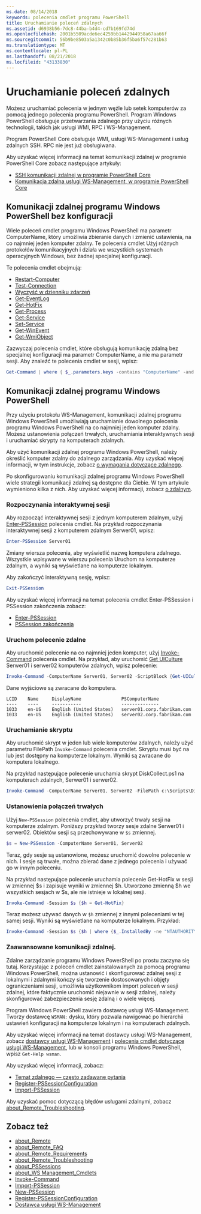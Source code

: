 ```yaml
---
ms.date: 08/14/2018
keywords: polecenia cmdlet programu PowerShell
title: Uruchamianie poleceń zdalnych
ms.assetid: d6938b56-7dc8-44ba-b4d4-cd7b169fd74d
ms.openlocfilehash: 2001b5509acde6ec4259bb1442944958a67aa66f
ms.sourcegitcommit: 56b9be8503a5a1342c0b85b36f5ba6f57c281b63
ms.translationtype: MT
ms.contentlocale: pl-PL
ms.lasthandoff: 08/21/2018
ms.locfileid: "43133830"
---
```

# <a name="running-remote-commands"></a>Uruchamianie poleceń zdalnych

Możesz uruchamiać polecenia w jednym węźle lub setek komputerów za pomocą jednego polecenia programu PowerShell. Program Windows PowerShell obsługuje przetwarzania zdalnego przy użyciu różnych technologii, takich jak usługi WMI, RPC i WS-Management.

Program PowerShell Core obsługuje WMI, usługi WS-Management i usług zdalnych SSH. RPC nie jest już obsługiwana.

Aby uzyskać więcej informacji na temat komunikacji zdalnej w programie PowerShell Core zobacz następujące artykuły:

- [SSH komunikacji zdalnej w programie PowerShell Core][ssh-remoting]
- [Komunikacja zdalna usługi WS-Management, w programie PowerShell Core][wsman-remoting]

## <a name="windows-powershell-remoting-without-configuration"></a>Komunikacji zdalnej programu Windows PowerShell bez konfiguracji

Wiele poleceń cmdlet programu Windows PowerShell ma parametr ComputerName, który umożliwia zbieranie danych i zmienić ustawienia, na co najmniej jeden komputer zdalny. Te polecenia cmdlet Użyj różnych protokołów komunikacyjnych i działa we wszystkich systemach operacyjnych Windows, bez żadnej specjalnej konfiguracji.

Te polecenia cmdlet obejmują:

- [Restart-Computer](/powershell/module/microsoft.powershell.management/restart-computer)
- [Test-Connection](/powershell/module/microsoft.powershell.management/test-connection)
- [Wyczyść w dzienniku zdarzeń](/powershell/module/microsoft.powershell.management/clear-eventlog)
- [Get-EventLog](/powershell/module/microsoft.powershell.management/get-eventlog)
- [Get-HotFix](/powershell/module/microsoft.powershell.management/get-hotfix)
- [Get-Process](/powershell/module/microsoft.powershell.management/get-process)
- [Get-Service](/powershell/module/microsoft.powershell.management/get-service)
- [Set-Service](/powershell/module/microsoft.powershell.management/set-service)
- [Get-WinEvent](/powershell/module/microsoft.powershell.diagnostics/get-winevent)
- [Get-WmiObject](/powershell/module/microsoft.powershell.management/get-wmiobject)

Zazwyczaj polecenia cmdlet, które obsługują komunikację zdalną bez specjalnej konfiguracji ma parametr ComputerName, a nie ma parametr sesji. Aby znaleźć te polecenia cmdlet w sesji, wpisz:

```powershell
Get-Command | where { $_.parameters.keys -contains "ComputerName" -and $_.parameters.keys -notcontains "Session"}
```

## <a name="windows-powershell-remoting"></a>Komunikacji zdalnej programu Windows PowerShell

Przy użyciu protokołu WS-Management, komunikacji zdalnej programu Windows PowerShell umożliwiają uruchamianie dowolnego polecenia programu Windows PowerShell na co najmniej jeden komputer zdalny. Możesz ustanowienia połączeń trwałych, uruchamiania interaktywnych sesji i uruchamiać skrypty na komputerach zdalnych.

Aby użyć komunikacji zdalnej programu Windows PowerShell, należy określić komputer zdalny do zdalnego zarządzania.
Aby uzyskać więcej informacji, w tym instrukcje, zobacz [o wymagania dotyczące zdalnego](/powershell/module/microsoft.powershell.core/about/about_remote_requirements).

Po skonfigurowaniu komunikacji zdalnej programu Windows PowerShell wiele strategii komunikacji zdalnej są dostępne dla Ciebie.
W tym artykule wymieniono kilka z nich. Aby uzyskać więcej informacji, zobacz [o zdalnym](/powershell/module/microsoft.powershell.core/about/about_remote).

### <a name="start-an-interactive-session"></a>Rozpoczynania interaktywnej sesji

Aby rozpocząć interaktywnej sesji z jednym komputerem zdalnym, użyj [Enter-PSSession](/powershell/module/microsoft.powershell.core/enter-pssession) polecenia cmdlet.
Na przykład rozpoczynania interaktywnej sesji z komputerem zdalnym Serwer01, wpisz:

```powershell
Enter-PSSession Server01
```

Zmiany wiersza polecenia, aby wyświetlić nazwę komputera zdalnego. Wszystkie wpisywane w wierszu polecenia Uruchom na komputerze zdalnym, a wyniki są wyświetlane na komputerze lokalnym.

Aby zakończyć interaktywną sesję, wpisz:

```powershell
Exit-PSSession
```

Aby uzyskać więcej informacji na temat polecenia cmdlet Enter-PSSession i PSSession zakończenia zobacz:

- [Enter-PSSession](/powershell/module/microsoft.powershell.core/enter-pssession)
- [PSSession zakończenia](/powershell/module/microsoft.powershell.core/exit-pssession)

### <a name="run-a-remote-command"></a>Uruchom polecenie zdalne

Aby uruchomić polecenie na co najmniej jeden komputer, użyj [Invoke-Command](/powershell/module/microsoft.powershell.core/invoke-command) polecenia cmdlet. Na przykład, aby uruchomić [Get UICulture](/powershell/module/microsoft.powershell.utility/get-uiculture) Serwer01 i serwer02 komputerów zdalnych, wpisz polecenie:

```powershell
Invoke-Command -ComputerName Server01, Server02 -ScriptBlock {Get-UICulture}
```

Dane wyjściowe są zwracane do komputera.

```output
LCID    Name     DisplayName               PSComputerName
----    ----     -----------               --------------
1033    en-US    English (United States)   server01.corp.fabrikam.com
1033    en-US    English (United States)   server02.corp.fabrikam.com
```

### <a name="run-a-script"></a>Uruchamianie skryptu

Aby uruchomić skrypt w jeden lub wiele komputerów zdalnych, należy użyć parametru FilePath `Invoke-Command` polecenia cmdlet. Skryptu musi być na lub jest dostępny na komputerze lokalnym. Wyniki są zwracane do komputera lokalnego.

Na przykład następujące polecenie uruchamia skrypt DiskCollect.ps1 na komputerach zdalnych, Serwer01 i serwer02.

```powershell
Invoke-Command -ComputerName Server01, Server02 -FilePath c:\Scripts\DiskCollect.ps1
```

### <a name="establish-a-persistent-connection"></a>Ustanowienia połączeń trwałych

Użyj `New-PSSession` polecenia cmdlet, aby utworzyć trwały sesji na komputerze zdalnym. Poniższy przykład tworzy sesje zdalne Serwer01 i serwer02. Obiektów sesji są przechowywane w `$s` zmiennej.

```powershell
$s = New-PSSession -ComputerName Server01, Server02
```

Teraz, gdy sesje są ustanowione, możesz uruchomić dowolne polecenie w nich. I sesje są trwałe, można zbierać dane z jednego polecenia i używać go w innym poleceniu.

Na przykład następujące polecenie uruchamia polecenie Get-HotFix w sesji w zmiennej $s i zapisuje wyniki w zmiennej $h. Utworzono zmienną $h we wszystkich sesjach w $s, ale nie istnieje w lokalnej sesji.

```powershell
Invoke-Command -Session $s {$h = Get-HotFix}
```

Teraz możesz używać danych w `$h` zmiennej z innymi poleceniami w tej samej sesji. Wyniki są wyświetlane na komputerze lokalnym. Przykład:

```powershell
Invoke-Command -Session $s {$h | where {$_.InstalledBy -ne "NTAUTHORITY\SYSTEM"}}
```

### <a name="advanced-remoting"></a>Zaawansowane komunikacji zdalnej.

Zdalne zarządzanie programu Windows PowerShell po prostu zaczyna się tutaj. Korzystając z poleceń cmdlet zainstalowanych za pomocą programu Windows PowerShell, można ustanowić i skonfigurować zdalnej sesji z lokalnymi i zdalnymi kończy się tworzenie dostosowanych i objęty ograniczeniami sesji, umożliwia użytkownikom import poleceń w sesji zdalnej, które faktycznie uruchomić niejawnie w sesji zdalnej, należy skonfigurować zabezpieczenia sesję zdalną i o wiele więcej.

Program Windows PowerShell zawiera dostawcę usługi WS-Management. Tworzy dostawcę `WSMAN:` dysku, który pozwala nawigować po hierarchii ustawień konfiguracji na komputerze lokalnym i na komputerach zdalnych.

Aby uzyskać więcej informacji na temat dostawcy usługi WS-Management, zobacz [dostawcy usługi WS-Management](https://technet.microsoft.com/library/dd819476.aspx) i [polecenia cmdlet dotyczące usługi WS-Management](/powershell/module/microsoft.powershell.core/about/about_ws-management_cmdlets), lub w konsoli programu Windows PowerShell, wpisz `Get-Help wsman`.

Aby uzyskać więcej informacji, zobacz:

- [Temat zdalnego — często zadawane pytania](https://technet.microsoft.com/library/dd315359.aspx)
- [Register-PSSessionConfiguration](https://go.microsoft.com/fwlink/?LinkId=821508)
- [Import-PSSession](https://go.microsoft.com/fwlink/?LinkId=821821)

Aby uzyskać pomoc dotyczącą błędów usługami zdalnymi, zobacz [about_Remote_Troubleshooting](https://technet.microsoft.com/library/dd347642.aspx).

## <a name="see-also"></a>Zobacz też

- [about_Remote](https://technet.microsoft.com/library/9b4a5c87-9162-4adf-bdfe-fbc80b9b8970)
- [about_Remote_FAQ](https://technet.microsoft.com/library/e23702fd-9415-4a98-9975-390a4d3adc42)
- [about_Remote_Requirements](https://technet.microsoft.com/library/da213949-134c-4741-b307-81f4492ba1bd)
- [about_Remote_Troubleshooting](https://technet.microsoft.com/library/2f890148-8578-49ed-85ea-79a489dd6317)
- [about_PSSessions](https://technet.microsoft.com/library/7a9b4e0e-fa1b-47b0-92f6-6e2995d70acb)
- [about_WS Management_Cmdlets](https://technet.microsoft.com/library/6ed3370a-ea10-45a5-9493-696aeace27ed)
- [Invoke-Command](/powershell/module/microsoft.powershell.core/invoke-command)
- [Import-PSSession](https://go.microsoft.com/fwlink/?LinkId=821821)
- [New-PSSession](https://go.microsoft.com/fwlink/?LinkId=821498)
- [Register-PSSessionConfiguration](https://go.microsoft.com/fwlink/?LinkId=821508)
- [Dostawca usługi WS-Management](https://technet.microsoft.com/library/66fe1241-e08f-49ca-832f-a84c33ca8735)

[wsman-remoting]: WSMan-Remoting-in-PowerShell-Core.md
[ssh-remoting]: SSH-Remoting-in-PowerShell-Core.md